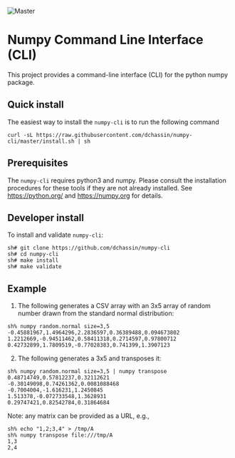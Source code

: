 ![Master](https://github.com/dchassin/numpy-cli/workflows/Master/badge.svg)

# Numpy Command Line Interface (CLI)

This project provides a command-line interface (CLI) for the python numpy package.

## Quick install

The easiest way to install the `numpy-cli` is to run the following command

~~~
curl -sL https://raw.githubusercontent.com/dchassin/numpy-cli/master/install.sh | sh
~~~

## Prerequisites

The `numpy-cli` requires python3 and numpy.  Please consult the installation procedures for these tools if they are not already installed.  See https://python.org/ and https://numpy.org for details.


## Developer install

To install and validate `numpy-cli`:

~~~
sh# git clone https://github.com/dchassin/numpy-cli
sh# cd numpy-cli
sh# make install
sh# make validate
~~~

## Example

1) The following generates a CSV array with an 3x5 array of random number drawn from the standard normal distribution:

~~~
sh% numpy random.normal size=3,5
-0.45881967,1.4964296,2.2836597,0.36389488,0.094673802
1.2212669,-0.94511462,0.58411318,0.2714597,0.97800712
0.42732899,1.7809519,-0.77028383,0.741399,1.3907123
~~~

2) The following generates a 3x5 and transposes it:

~~~
sh% numpy random.normal size=3,5 | numpy transpose
0.48714749,0.57812237,0.32112621
-0.30149098,0.74261362,0.0081088468
-0.7004004,-1.616231,1.2450845
1.513378,-0.072733548,1.3628931
0.29747421,0.82542784,0.31864684
~~~

Note: any matrix can be provided as a URL, e.g.,

~~~
sh% echo "1,2;3,4" > /tmp/A
sh% numpy transpose file:///tmp/A
1,3
2,4
~~~  
